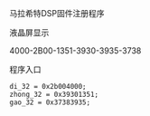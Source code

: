 马拉希特DSP固件注册程序

液晶屏显示


4000-2B00-1351-3930-3935-3738


程序入口



    di_32 = 0x2b004000;
    zhong_32 = 0x39301351;
    gao_32 = 0x37383935;
    
    
